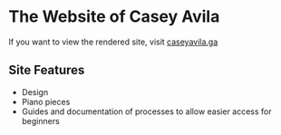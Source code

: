 # The Website of Casey Avila
If you want to view the rendered site, visit [caseyavila.ga](https://caseyavila.ga/)
## Site Features
- Design
- Piano pieces
- Guides and documentation of processes to allow easier access for beginners
